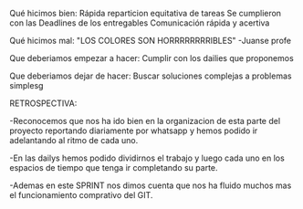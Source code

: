 Qué hicimos bien:
Rápida reparticion equitativa de tareas
Se cumplieron con las Deadlines de los entregables
Comunicación rápida y acertiva

Qué hicimos mal:
"LOS COLORES SON HORRRRRRRRIBLES" -Juanse profe

Que deberiamos empezar a hacer:
Cumplir con los dailies que proponemos

Que deberiamos dejar de hacer:
Buscar soluciones complejas a problemas simplesg

RETROSPECTIVA:

-Reconocemos que nos ha ido bien en la organizacion de esta parte del proyecto reportando diariamente por whatsapp y hemos podido ir adelantando al ritmo de cada uno.

-En las dailys hemos podido dividirnos el trabajo y luego cada uno en los espacios de tiempo que tenga ir completando su parte.

-Ademas en este SPRINT nos dimos cuenta que nos ha fluido muchos mas el funcionamiento comprativo del GIT.